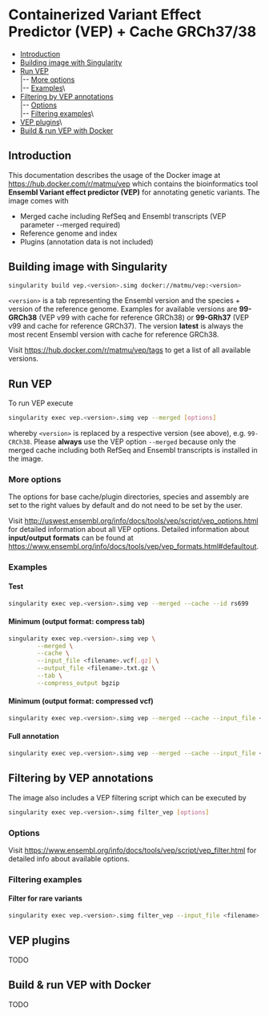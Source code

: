 # Containerized Variant Effect Predictor (VEP) + Cache GRCh37/38

+ [Introduction](#Introduction)
+ [Building image with Singularity](#Building-image-with-Singularity)
+ [Run VEP](#Run-VEP)\
|-- [More options](#More-options)\
|-- [Examples](#Examples)\
+ [Filtering by VEP annotations](#Filtering-by-VEP-annotations)\
|-- [Options](#Options)\
|-- [Filtering examples](#Filtering-examples)\
+ [VEP plugins](#VEP-plugins)\
+ [Build & run VEP with Docker](#Build-&-run-VEP-with-Docker)



## Introduction
This documentation describes the usage of the Docker image at https://hub.docker.com/r/matmu/vep which contains the bioinformatics tool **Ensembl Variant effect predictor (VEP)** for annotating genetic variants. The image comes with

* Merged cache including RefSeq and Ensembl transcripts (VEP parameter --merged required)
* Reference genome and index
* Plugins (annotation data is not included)


## Building image with Singularity
```bash
singularity build vep.<version>.simg docker://matmu/vep:<version>
```

`<version>` is a tab representing the Ensembl version and the species + version of the reference genome. Examples for available versions are **99-GRCh38** (VEP v99 with cache for reference GRCh38) or **99-GRh37** (VEP v99 and cache for reference GRCh37). The version **latest** is always the most recent Ensembl version with cache for reference GRCh38. 

Visit https://hub.docker.com/r/matmu/vep/tags to get a list of all available versions.


## Run VEP
To run VEP execute
```bash
singularity exec vep.<version>.simg vep --merged [options]
```
whereby `<version>` is replaced by a respective version (see above), e.g. `99-CRCh38`. Please **always** use the VEP option `--merged` because only the merged cache including both RefSeq and Ensembl transcripts is installed in the image. 

### More options
The options for base cache/plugin directories, species and assembly are set to the right values by default and do not need to be set by the user.

Visit http://uswest.ensembl.org/info/docs/tools/vep/script/vep_options.html for detailed information about all VEP options. Detailed information about **input/output formats** can be found at https://www.ensembl.org/info/docs/tools/vep/vep_formats.html#defaultout. 

### Examples

#### Test
```bash
singularity exec vep.<version>.simg vep --merged --cache --id rs699        
```

#### Minimum (output format: compress tab)
```bash
singularity exec vep.<version>.simg vep \
        --merged \
        --cache \
        --input_file <filename>.vcf[.gz] \
        --output_file <filename>.txt.gz \
        --tab \
        --compress_output bgzip
```


#### Minimum (output format: compressed vcf)
```bash
singularity exec vep.<version>.simg vep --merged --cache --input_file <filename>.vcf[.gz] --output_file <filename>.vcf.gz --compress_output bgzip
```

#### Full annotation
```bash
singularity exec vep.<version>.simg vep --merged --cache --input_file <filename>.vcf[.gz] --output_file <filename>.vcf.gz --compress_output bgzip --everything --nearest symbol        
```


## Filtering by VEP annotations
The image also includes a VEP filtering script which can be executed by
```bash
singularity exec vep.<version>.simg filter_vep [options]
```

### Options
Visit https://www.ensembl.org/info/docs/tools/vep/script/vep_filter.html for detailed info about available options.


### Filtering examples
#### Filter for rare variants
```bash
singularity exec vep.<version>.simg filter_vep --input_file <filename>.vcf --output_file <filename>.filtered.vcf --only_matched --filter "(IMPACT is HIGH or IMPACT is MODERATE or IMPACT is LOW) and (BIOTYPE is protein_coding) and ((PolyPhen > 0.446) or (SIFT < 0.05)) and (EUR_AF < 0.001 or gnomAD_NFE_AF < 0.001 or (not EUR_AF and not gnomAD_NFE_AF))" 
```


## VEP plugins
TODO


## Build & run VEP with Docker
TODO



